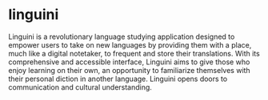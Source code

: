 # linguini
Linguini is a revolutionary language studying application designed to empower users to take on new languages by providing them with a place, much like a digital notetaker, to frequent and store their translations.  With its comprehensive and accessible interface, Linguini aims to give those who enjoy learning on their own, an opportunity to familiarize themselves with their personal diction in another language. Linguini opens doors to communication and cultural understanding.
